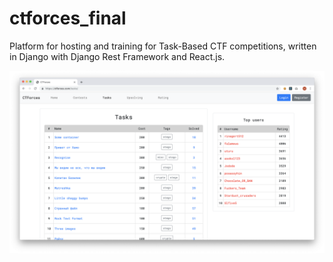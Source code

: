 # ctforces_final

Platform for hosting and training for Task-Based CTF competitions, written in Django with Django Rest Framework and React.js.

![front_page](static/front_page.png)
